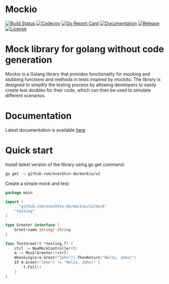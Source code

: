 # Mockio 

[![Build Status](https://github.com/ovechkin-dm/mockio/actions/workflows/build.yml/badge.svg)](https://github.com/ovechkin-dm/mockio/actions)
[![Codecov](https://codecov.io/gh/ovechkin-dm/mockio/branch/main/graph/badge.svg)](https://app.codecov.io/gh/ovechkin-dm/mockio)
[![Go Report Card](https://goreportcard.com/badge/github.com/ovechkin-dm/mockio)](https://goreportcard.com/report/github.com/ovechkin-dm/mockio)
[![Documentation](https://pkg.go.dev/badge/github.com/ovechkin-dm/mockio.svg)](https://pkg.go.dev/github.com/ovechkin-dm/mockio)
[![Release](https://img.shields.io/github/release/ovechkin-dm/mockio.svg)](https://github.com/ovechkin-dm/mockio/releases)
[![License](https://img.shields.io/github/license/ovechkin-dm/mockio.svg)](https://github.com/ovechkin-dm/mockio/blob/main/LICENSE)

# Mock library for golang without code generation
Mockio is a Golang library that provides functionality for mocking and stubbing functions and methods in tests inspired by mockito. The library is designed to simplify the testing process by allowing developers to easily create test doubles for their code, which can then be used to simulate different scenarios.

# Documentation

Latest documentation is available [here](https://ovechkin-dm.github.io/mockio/latest/)

# Quick start

Install latest version of the library using go get command:

```bash
go get -u github.com/ovechkin-dm/mockio/v2
```

Create a simple mock and test:
```go
package main

import (
    . "github.com/ovechkin-dm/mockio/v2/mock"
    "testing"
)

type Greeter interface {
    Greet(name string) string
}

func TestGreet(t *testing.T) {
    ctrl := NewMockController(t)
    m := Mock[Greeter](ctrl)
    WhenSingle(m.Greet("John")).ThenReturn("Hello, John!")
    if m.Greet("John") != "Hello, John!" {
        t.Fail()
    }
}
```
